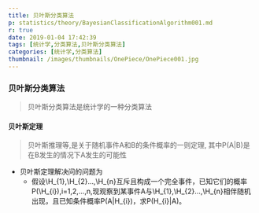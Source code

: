 ```yaml
---
title: 贝叶斯分类算法
p: statistics/theory/BayesianClassificationAlgorithm001.md
r: true
date: 2019-01-04 17:42:39
tags: [统计学,分类算法,贝叶斯分类算法]
categories: [统计学,分类算法]
thumbnail: /images/thumbnails/OnePiece/OnePiece001.jpg
---
```


### 贝叶斯分类算法
> 贝叶斯分类算法是统计学的一种分类算法


#### 贝叶斯定理
> 贝叶斯推理等,是关于随机事件A和B的条件概率的一则定理, 其中P(A|B)是在B发生的情况下A发生的可能性

* 贝叶斯定理解决问的问题为
  * 假设\H_{1},\H_{2}…,\H_{n}互斥且构成一个完全事件，已知它们的概率P(\H_{i}),i=1,2,…,n,现观察到某事件A与\H_{1},\H_{2}…,\H_{n}相伴随机出现，且已知条件概率P(A|H_{i})，求P(H_{i}|A)。
